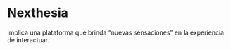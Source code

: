 # Nexthesia
 implica una plataforma que brinda “nuevas sensaciones” en la experiencia de interactuar.
